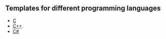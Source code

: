## Templates for different programming languages

- [C](hello-world.c)
- [C++](hello-world.cc)
- [C#](hello-world.cs)
